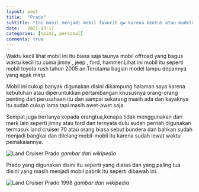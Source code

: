 ```yaml
---
layout: post
title:  "Prado"
subtitle: "Ini mobil menjadi mobil favorit gw karena bentuk atau modelnya yang kucup sederhana"
date:   2021-03-17 
categories: [opini, personal]
comments: true
---
```


Waktu kecil lihat mobil ini itu biasa saja taunya mobil offroad yang bagus waktu kecil itu cuma jimny , jeep , ford, hammer.Lihat ini mobil itu seperti mobil toyota rush tahun 2005 an.Terutama bagian model lampu depannya yang agak mirip.

Mobil ini cukup banyak digunakan disini dikampung halaman saya karena kebutuhan atau diperuntukkan pertambangan khususnya orang-orang penting dari perusahaan itu dan sampai sekarang masih ada dan kayaknya itu sudah cukup lama tapi masih awet-awet saja.

Sempat juga bertanya kepada orangtua,kenapa tidak menggunakan dari merk lain seperti jimny atau ford dan ternyata dulu sudah pernah digunakan  termasuk land cruiser 70 atau orang biasa sebut bundera dan bahkan sudah menjadi bangkai dan dilelang mobil-mobil itu karena sudah lewat waktu pemakaiannya.

![Land Cruiser Prado](https://upload.wikimedia.org/wikipedia/commons/thumb/5/54/Toyota_Land_Cruiser_front_20071126.jpg/1200px-Toyota_Land_Cruiser_front_20071126.jpg) *gambar dari wikipedia*

Prado yang digunakan disini itu seperti yang diatas dan yang paling tua disini yang masih menjadi mobil pabrik itu seperti dibawah ini.

![Land Cruiser Prado 1998](https://upload.wikimedia.org/wikipedia/commons/thumb/c/c1/1998_Toyota_Land_Cruiser_Prado_%28VZJ95R%29_GXL_5-door_wagon_%282011-03-10%29.jpg/1024px-1998_Toyota_Land_Cruiser_Prado_%28VZJ95R%29_GXL_5-door_wagon_%282011-03-10%29.jpg) *gambar dari wikipedia*